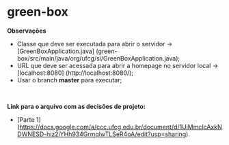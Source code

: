 # green-box

**Observações**
- Classe que deve ser executada para abrir o servidor -> [GreenBoxApplication.java] (green-box/src/main/java/org/ufcg/si/GreenBoxApplication.java);
- URL que deve ser acessada para abrir a homepage no servidor local -> [localhost:8080] (http://localhost:8080/);
- Usar o branch **master** para executar;
<br/>

**Link para o arquivo com as decisões de projeto:**
- [Parte 1] (https://docs.google.com/a/ccc.ufcg.edu.br/document/d/1UiMmcIcAxkNDWNESD-hiz2iYHh934GrmqlwTLSeR4oA/edit?usp=sharing).



  
  

